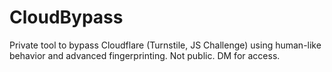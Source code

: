 # CloudBypass
Private tool to bypass Cloudflare (Turnstile, JS Challenge) using human-like behavior and advanced fingerprinting. Not public. DM for access.
